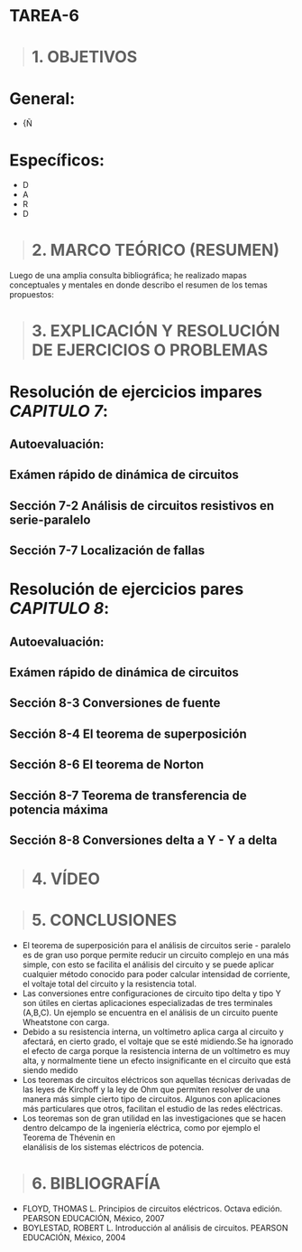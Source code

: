 # TAREA-6
># 1. OBJETIVOS
# General:
- {Ñ

 # Específicos:
 - D
 - A
 - R
 - D
 

># 2. MARCO TEÓRICO (RESUMEN)
Luego de una amplia consulta bibliográfica; he realizado mapas conceptuales y mentales en donde describo el resumen de
los temas propuestos:



># 3. EXPLICACIÓN Y RESOLUCIÓN DE EJERCICIOS O PROBLEMAS
# Resolución de ejercicios impares *CAPITULO 7*:

## Autoevaluación:


## Exámen rápido de dinámica de circuitos

## Sección 7-2 Análisis de circuitos resistivos en serie-paralelo

## Sección 7-7 Localización de fallas

# Resolución de ejercicios pares *CAPITULO 8*:

## Autoevaluación:

## Exámen rápido de dinámica de circuitos

## Sección 8-3 Conversiones de fuente

## Sección 8-4 El teorema de superposición

## Sección 8-6 El teorema de Norton

## Sección 8-7 Teorema de transferencia de potencia máxima

## Sección 8-8 Conversiones delta a Y - Y a delta


># 4. VÍDEO



># 5. CONCLUSIONES

- El teorema de superposición para el análisis de circuitos serie - paralelo es de gran uso porque permite reducir un circuito complejo en una más simple, con esto se   facilita el análisis del circuito y se puede aplicar cualquier método conocido para poder calcular intensidad de corriente, el voltaje 
  total del circuito y la resistencia total.
- Las conversiones entre configuraciones de circuito tipo delta y tipo Y son útiles en ciertas aplicaciones especializadas de tres terminales (A,B,C).
  Un ejemplo se encuentra en el análisis de un circuito puente Wheatstone con carga. 
- Debido a su resistencia interna, un voltímetro aplica carga al circuito y afectará, en cierto grado, el voltaje que se esté midiendo.Se ha ignorado el efecto de       carga porque la resistencia interna de un voltímetro es muy alta, y normalmente tiene un efecto insignificante en el circuito que está siendo medido
- Los teoremas de circuitos eléctricos son aquellas técnicas derivadas de las leyes de Kirchoff y la ley de Ohm que permiten resolver de una manera más simple cierto     tipo de circuitos. Algunos con aplicaciones más particulares que otros, facilitan el estudio de las redes eléctricas.
- Los teoremas son de gran utilidad en las investigaciones que se hacen dentro delcampo de la ingeniería eléctrica, como por ejemplo el Teorema de Thévenin en        
  elanálisis de los sistemas eléctricos de potencia.
  
># 6. BIBLIOGRAFÍA

- FLOYD, THOMAS L. Principios de circuitos eléctricos. Octava edición. PEARSON EDUCACIÓN, México, 2007
- BOYLESTAD, ROBERT L. Introducción al análisis de circuitos. PEARSON EDUCACIÓN, México, 2004
